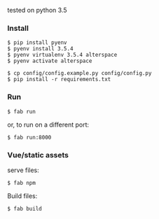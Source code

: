 tested on python 3.5

### Install
```
$ pip install pyenv
$ pyenv install 3.5.4 
$ pyenv virtualenv 3.5.4 alterspace
$ pyenv activate alterspace
```

```
$ cp config/config.example.py config/config.py
$ pip install -r requirements.txt
```

### Run

```
$ fab run
```
or, to run on a different port:
```
$ fab run:8000
```

### Vue/static assets
serve files:
```
$ fab npm
```
Build files:
```
$ fab build
```